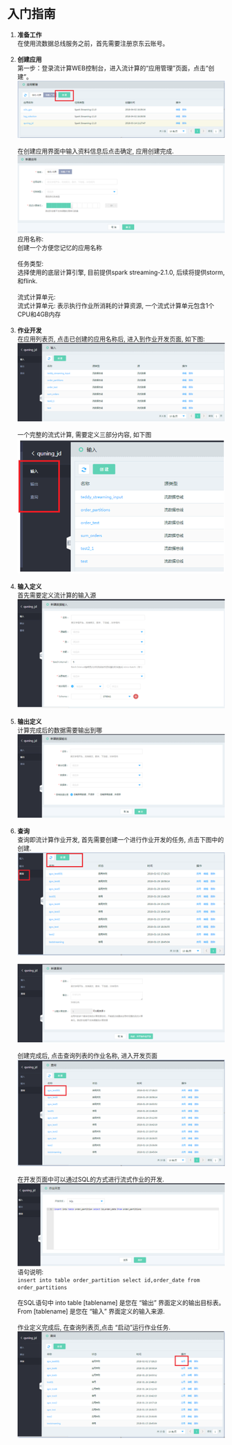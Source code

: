 # 入门指南<br>
1. **准备工作**<br>
在使用流数据总线服务之前，首先需要注册京东云账号。<br><br>
2. **创建应用**<br>
第一步：登录流计算WEB控制台，进入流计算的“应用管理”页面，点击“创建”。<br>
![sc-002](https://github.com/jdcloudcom/cn/blob/edit/image/Streamcompute/SC-002.png?raw=true)<br><br>
在创建应用界面中输入资料信息后点击确定, 应用创建完成.<br>
![sc-003](https://github.com/jdcloudcom/cn/blob/edit/image/Streamcompute/SC-003.png?raw=true)<br>
应用名称: <br>
创建一个方便您记忆的应用名称<br><br>
任务类型: <br>
选择使用的底层计算引擎, 目前提供spark streaming-2.1.0, 后续将提供storm,和flink.<br><br>
流式计算单元: <br>
流式计算单元: 表示执行作业所消耗的计算资源, 一个流式计算单元包含1个CPU和4GB内存<br><br>
3. **作业开发**<br>
在应用列表页, 点击已创建的应用名称后, 进入到作业开发页面, 如下图:<br>
![sc-004](https://github.com/jdcloudcom/cn/blob/edit/image/Streamcompute/SC-004.png?raw=true)<br><br>
一个完整的流式计算, 需要定义三部分内容, 如下图<br>
![sc-005](https://github.com/jdcloudcom/cn/blob/edit/image/Streamcompute/SC-005.png?raw=true)<br><br>
4. **输入定义**<br>
首先需要定义流计算的输入源<br>
![sc-006](https://github.com/jdcloudcom/cn/blob/edit/image/Streamcompute/SC-006.png?raw=true)<br><br>
5. **输出定义**<br>
计算完成后的数据需要输出到哪<br>
![sc-007](https://github.com/jdcloudcom/cn/blob/edit/image/Streamcompute/SC-007.png?raw=true)<br><br>
6. **查询**<br>
查询即流计算作业开发, 首先需要创建一个进行作业开发的任务, 点击下图中的创建.<br>
![sc-008](https://github.com/jdcloudcom/cn/blob/edit/image/Streamcompute/SC-008.png?raw=true)<br><br>
![sc-009](https://github.com/jdcloudcom/cn/blob/edit/image/Streamcompute/SC-009.png?raw=true)<br><br>
创建完成后, 点击查询列表的作业名称, 进入开发页面<br>
![sc-010](https://github.com/jdcloudcom/cn/blob/edit/image/Streamcompute/SC-010.png?raw=true)<br><br>
在开发页面中可以通过SQL的方式进行流式作业的开发.<br>
![sc-011](https://github.com/jdcloudcom/cn/blob/edit/image/Streamcompute/SC-011.png?raw=true)<br>
语句说明:<br>
`insert into table order_partition select id,order_date from order_partitions`<br><br>
在SQL语句中 into table [tablename] 是您在 “输出” 界面定义的输出目标表。<br>
From [tablename] 是您在 “输入” 界面定义的输入来源.<br><br>
作业定义完成后, 在查询列表页,点击 “启动”运行作业任务.<br>
![sc-012](https://github.com/jdcloudcom/cn/blob/edit/image/Streamcompute/SC-012.png?raw=true)<br>